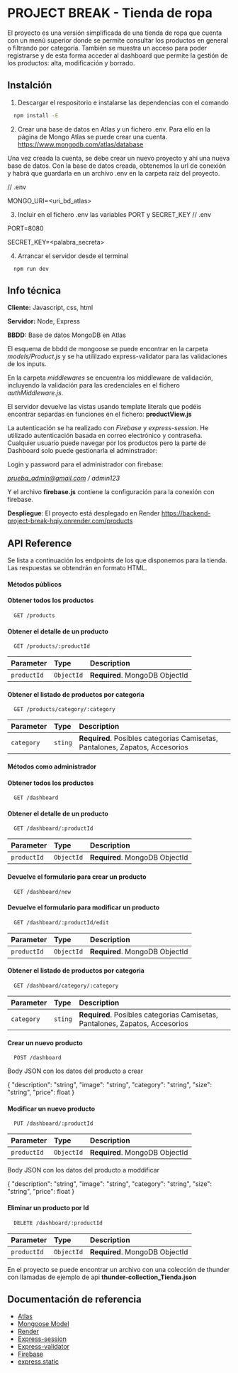 
# PROJECT BREAK - Tienda de ropa

El proyecto es una versión simplificada de una tienda de ropa que cuenta con un menú superior donde se permite consultar los productos en general o filtrando por categoría.
También se muestra un acceso para poder registrarse y de esta forma acceder al dashboard que permite la gestión de los productos: alta, modificación y borrado.


## Instalción
1. Descargar el respositorio e instalarse las dependencias con el comando

```bash
  npm install -E
```
2. Crear una base de datos en Atlas y un fichero .env.
Para ello en la página de Mongo Atlas se puede crear una cuenta. 
https://www.mongodb.com/atlas/database

Una vez creada la cuenta, se debe crear un nuevo proyecto y ahí una nueva base de datos.
Con la base de datos creada, obtenemos la url de conexión y habrá que guardarla en un archivo .env en la carpeta raíz del proyecto.

// .env

MONGO_URI=<uri_bd_atlas>

3. Incluir en el fichero .env las variables PORT y SECRET_KEY
// .env

PORT=8080

SECRET_KEY=<palabra_secreta>

4. Arrancar el servidor desde el terminal

```
  npm run dev
```


    
## Info técnica

**Cliente:** Javascript, css, html

**Servidor:** Node, Express

**BBDD:**  Base de datos MongoDB en Atlas

El esquema de bbdd de mongoose se puede encontrar en la carpeta *models/Product.js* y se ha utililzado express-validator para las validaciones de los inputs.

En la carpeta *middlewares* se encuentra los middleware de validación, incluyendo la validación para las credenciales en el fichero *authMiddleware.js*.

El servidor devuelve las vistas usando template literals que podéis encontrar separdas en funciones en el fichero: **productView.js**

La autenticación se ha realizado con *Firebase* y *express-session*.
He utilizado autenticación basada en correo electrónico y contraseña.
Cualquier usuario puede navegar por los productos pero la parte de Dashboard solo puede gestionarla el adminstrador:

Login y password para el administrador con firebase:

*prueba_admin@gmail.com / admin123*


Y el archivo **firebase.js** contiene la configuración para la conexión con firebase.

**Despliegue**: 
El proyecto está desplegado en Render
https://backend-project-break-hqiy.onrender.com/products
## API Reference

Se lista a continuación los endpoints de los que disponemos para la tienda. 
Las respuestas se obtendrán en formato HTML.

#### Métodos públicos

#### Obtener todos los productos

```http
  GET /products
```

#### Obtener el detalle de un producto

```http
  GET /products/:productId
```

| Parameter | Type       | Description                       |
| :-------- | :-------   | :-------------------------------- |
| `productId`| `ObjectId` | **Required**. MongoDB ObjectId |


#### Obtener el listado de productos por categoria

```http
  GET /products/category/:category
```

| Parameter | Type       | Description                       |
| :-------- | :-------   | :-------------------------------- |
| `category`| `sting` | **Required**. Posibles categorias Camisetas, Pantalones, Zapatos, Accesorios |



#### Métodos como administrador

#### Obtener todos los productos

```http
  GET /dashboard
```


#### Obtener el detalle de un producto

```http
  GET /dashboard/:productId
```

| Parameter | Type       | Description                       |
| :-------- | :-------   | :-------------------------------- |
| `productId`| `ObjectId` | **Required**. MongoDB ObjectId |


#### Devuelve el formulario para crear un producto

```http
  GET /dashboard/new
```

#### Devuelve el formulario para modificar un producto
```http
  GET /dashboard/:productId/edit
```

| Parameter | Type       | Description                       |
| :-------- | :-------   | :-------------------------------- |
| `productId`| `ObjectId` | **Required**. MongoDB ObjectId |


#### Obtener el listado de productos por categoria

```http
  GET /dashboard/category/:category
```

| Parameter | Type       | Description                       |
| :-------- | :-------   | :-------------------------------- |
| `category`| `sting` | **Required**. Posibles categorias Camisetas, Pantalones, Zapatos, Accesorios |


#### Crear un nuevo producto

```http
  POST /dashboard
```
Body JSON con los datos del producto a crear

{
  "description": "string",
  "image": "string",
  "category": "string",
  "size": "string",
  "price": float
}


#### Modificar un nuevo producto

```http
  PUT /dashboard/:productId
```
| Parameter | Type       | Description                       |
| :-------- | :-------   | :-------------------------------- |
| `productId`| `ObjectId` | **Required**. MongoDB ObjectId |

Body JSON con los datos del producto a moddificar

{
  "description": "string",
  "image": "string",
  "category": "string",
  "size": "string",
  "price": float
}

#### Eliminar un producto por Id

```http
  DELETE /dashboard/:productId
```

| Parameter | Type       | Description                       |
| :-------- | :-------   | :-------------------------------- |
| `productId`| `ObjectId` | **Required**. MongoDB ObjectId |



En el proyecto se puede encontrar un archivo con una colección de thunder con llamadas de ejemplo de api **thunder-collection_Tienda.json**


## Documentación de referencia

- [Atlas](https://www.mongodb.com/products/platform/atlas-database)
- [Mongoose Model](https://mongoosejs.com/docs/api/model.html)
- [Render](https://render.com/)
- [Express-session](https://www.npmjs.com/package/express-session)
- [Express-validator](https://www.npmjs.com/package/express-validator)
- [Firebase](https://firebase.google.com/docs/auth?hl=es)
- [express.static](https://expressjs.com/en/api.html#express.static)




